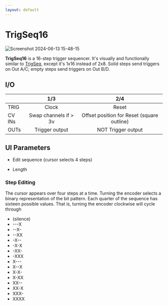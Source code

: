 ```yaml
---
layout: default
---
```

# TrigSeq16

![Screenshot 2024-06-13 15-48-15](https://github.com/djphazer/O_C-Phazerville/assets/109086194/e34a515b-1855-4d6f-8021-12e0ed2ffc5a)

**TrigSeq16** is a 16-step trigger sequencer. It's visually and functionally similar to [TrigSeq](TrigSeq), except it's 1x16 instead of 2x8. Solid steps send triggers on Out A/C; empty steps send triggers on Out B/D.

## I/O

|        | 1/3 | 2/4 |
| ------ | :-: | :-: |
| TRIG   | Clock    | Reset    |
| CV INs | Swap channels if > 3v    | Offset position for Reset (square outline)    |
| OUTs   | Trigger output    | NOT Trigger output    |


## UI Parameters
* Edit sequence (cursor selects 4 steps)
- Length

### Step Editing

The cursor appears over four steps at a time. Turning the encoder selects a binary representation of the bit pattern. Each quarter of the sequence has sixteen possible values. That is, turning the encoder clockwise will cycle through

* (silence)
* ---X
* --X-
* --XX
* -X--
* -X-X
* -XX-
* -XXX
* X---
* X--X
* X-X-
* X-XX
* XX--
* XX-X
* XXX-
* XXXX
